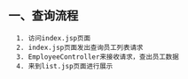 ## 一、查询流程
      1. 访问index.jsp页面
      2. index.jsp页面发出查询员工列表请求
      3. EmployeeController来接收请求，查出员工数据
      4. 来到list.jsp页面进行展示
    